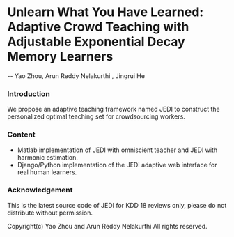# Unlearn What You Have Learned: Adaptive Crowd Teaching with Adjustable Exponential Decay Memory Learners
-- Yao Zhou, Arun Reddy Nelakurthi , Jingrui He

### Introduction
We propose an adaptive teaching framework named JEDI to construct the personalized optimal teaching set for crowdsourcing workers. 

### Content
- Matlab implementation of JEDI with omniscient teacher and JEDI with harmonic estimation.
- Django/Python implementation of the JEDI adaptive web interface for real human learners.

### Acknowledgement
This is the latest source code of JEDI for KDD 18 reviews only, please do not distribute without permission.

Copyright(c) Yao Zhou and Arun Reddy Nelakurthi All rights reserved.
